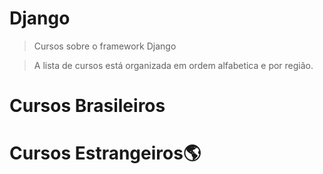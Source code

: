 # Django
> Cursos sobre o framework Django

> A lista de cursos está organizada em ordem alfabetica e por região.

# Cursos Brasileiros

# Cursos Estrangeiros🌎